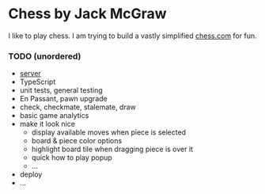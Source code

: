 # Chess by Jack McGraw

I like to play chess. I am trying to build a vastly simplified [chess.com](https://www.chess.com/) for fun.

### TODO (unordered)

- [server](https://github.com/jckmgraw/chess-server)
- TypeScript
- unit tests, general testing
- En Passant, pawn upgrade
- check, checkmate, stalemate, draw
- basic game analytics
- make it look nice
  - display available moves when piece is selected
  - board & piece color options
  - highlight board tile when dragging piece is over it
  - quick how to play popup
  - ...
- deploy
- ...
